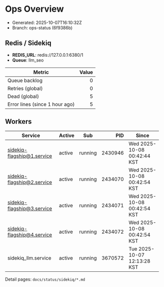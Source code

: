 # Ops Overview

- Generated: 2025-10-07T16:10:32Z
- Branch: ops-status (6f9386b)

## Redis / Sidekiq
- **REDIS_URL**: redis://127.0.0.1:6380/1
- **Queue**: llm_seo

| Metric | Value |
|---|---:|
| Queue backlog | 0 |
| Retries (global) | 0 |
| Dead (global) | 5 |
| Error lines (since 1 hour ago) | 5 |

## Workers
| Service | Active | Sub | PID | Since |
|---|---|---|---:|---|
| sidekiq-flagship@1.service | active | running | 2430946 | Wed 2025-10-08 00:42:44 KST |
| sidekiq-flagship@2.service | active | running | 2434070 | Wed 2025-10-08 00:42:54 KST |
| sidekiq-flagship@3.service | active | running | 2434071 | Wed 2025-10-08 00:42:54 KST |
| sidekiq-flagship@4.service | active | running | 2434072 | Wed 2025-10-08 00:42:54 KST |
| sidekiq_llm.service | active | running | 3670572 | Tue 2025-10-07 12:13:28 KST |

Detail pages: `docs/status/sidekiq/*.md`
